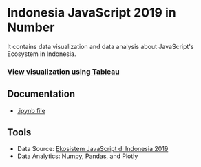 

# Indonesia JavaScript 2019 in Number
It contains data visualization and data analysis about JavaScript's Ecosystem in Indonesia.

### [View visualization using Tableau](https://public.tableau.com/profile/albert.bill.alroy#!/vizhome/JavascriptCommunityinIndonesia/Dashboard1)

## Documentation
- [.ipynb file](https://nbviewer.jupyter.org/github/albertbill/Indonesia-JavaScript-2019-Demographics/blob/e8426521886f1f04da4546074281a04ef7ede387/js_indonesia.ipynb)

## Tools
- Data Source: [Ekosistem JavaScript di Indonesia 2019](https://www.kaggle.com/rizafahmi/ekosistem-javascript-di-indonesia)
- Data Analytics: Numpy, Pandas, and Plotly
